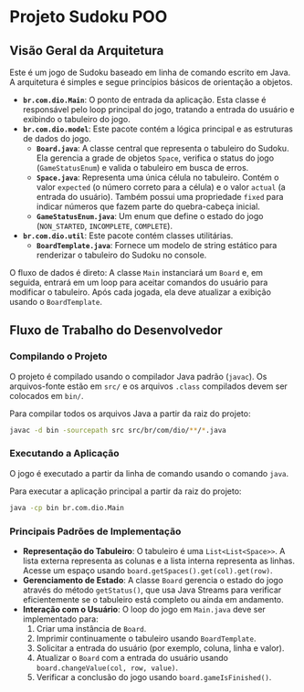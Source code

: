 # Projeto Sudoku POO

## Visão Geral da Arquitetura

Este é um jogo de Sudoku baseado em linha de comando escrito em Java. A arquitetura é simples e segue princípios básicos de orientação a objetos.

- **`br.com.dio.Main`**: O ponto de entrada da aplicação. Esta classe é responsável pelo loop principal do jogo, tratando a entrada do usuário e exibindo o tabuleiro do jogo.
- **`br.com.dio.model`**: Este pacote contém a lógica principal e as estruturas de dados do jogo.
  - **`Board.java`**: A classe central que representa o tabuleiro do Sudoku. Ela gerencia a grade de objetos `Space`, verifica o status do jogo (`GameStatusEnum`) e valida o tabuleiro em busca de erros.
  - **`Space.java`**: Representa uma única célula no tabuleiro. Contém o valor `expected` (o número correto para a célula) e o valor `actual` (a entrada do usuário). Também possui uma propriedade `fixed` para indicar números que fazem parte do quebra-cabeça inicial.
  - **`GameStatusEnum.java`**: Um enum que define o estado do jogo (`NON_STARTED`, `INCOMPLETE`, `COMPLETE`).
- **`br.com.dio.util`**: Este pacote contém classes utilitárias.
  - **`BoardTemplate.java`**: Fornece um modelo de string estático para renderizar o tabuleiro do Sudoku no console.

O fluxo de dados é direto: A classe `Main` instanciará um `Board` e, em seguida, entrará em um loop para aceitar comandos do usuário para modificar o tabuleiro. Após cada jogada, ela deve atualizar a exibição usando o `BoardTemplate`.

## Fluxo de Trabalho do Desenvolvedor

### Compilando o Projeto

O projeto é compilado usando o compilador Java padrão (`javac`). Os arquivos-fonte estão em `src/` e os arquivos `.class` compilados devem ser colocados em `bin/`.

Para compilar todos os arquivos Java a partir da raiz do projeto:
```sh
javac -d bin -sourcepath src src/br/com/dio/**/*.java
```

### Executando a Aplicação

O jogo é executado a partir da linha de comando usando o comando `java`.

Para executar a aplicação principal a partir da raiz do projeto:
```sh
java -cp bin br.com.dio.Main
```

### Principais Padrões de Implementação

- **Representação do Tabuleiro**: O tabuleiro é uma `List<List<Space>>`. A lista externa representa as colunas e a lista interna representa as linhas. Acesse um espaço usando `board.getSpaces().get(col).get(row)`.
- **Gerenciamento de Estado**: A classe `Board` gerencia o estado do jogo através do método `getStatus()`, que usa Java Streams para verificar eficientemente se o tabuleiro está completo ou ainda em andamento.
- **Interação com o Usuário**: O loop do jogo em `Main.java` deve ser implementado para:
  1. Criar uma instância de `Board`.
  2. Imprimir continuamente o tabuleiro usando `BoardTemplate`.
  3. Solicitar a entrada do usuário (por exemplo, coluna, linha e valor).
  4. Atualizar o `Board` com a entrada do usuário usando `board.changeValue(col, row, value)`.
  5. Verificar a conclusão do jogo usando `board.gameIsFinished()`.
